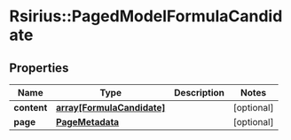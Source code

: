 # Rsirius::PagedModelFormulaCandidate


## Properties
Name | Type | Description | Notes
------------ | ------------- | ------------- | -------------
**content** | [**array[FormulaCandidate]**](FormulaCandidate.md) |  | [optional] 
**page** | [**PageMetadata**](PageMetadata.md) |  | [optional] 


